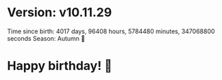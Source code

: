# Version: v10.11.29
Time since birth: 4017 days, 96408 hours, 5784480 minutes, 347068800 seconds
Season: Autumn 🍁
# Happy birthday! 🎂

